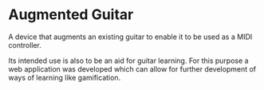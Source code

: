 # Augmented Guitar

A device that augments an existing guitar to enable it to be used as a MIDI controller.

Its intended use is also to be an aid for guitar learning. For this purpose a web application was developed which can allow for further development of ways of learning like gamification.
